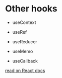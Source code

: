 # Other hooks

* useContext

* useRef

* useReducer

* useMemo

* useCallback

[read on React docs](https://reactjs.org/docs/hooks-reference.html#additional-hooks)
